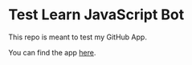 # Test Learn JavaScript Bot

This repo is meant to test my GitHub App.

You can find the app [here](https://github.com/apps/learn-javascript-bot).
